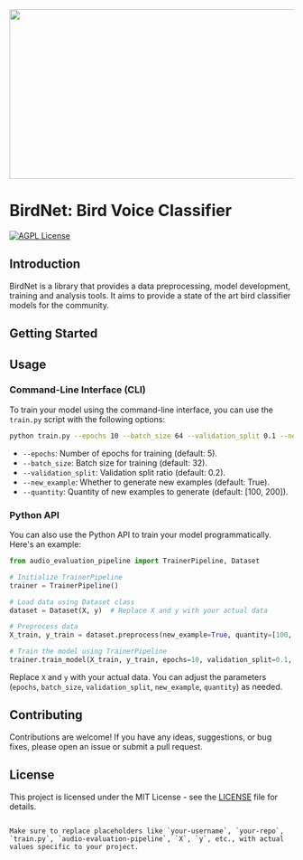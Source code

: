 <img src="https://happymag.tv/wp-content/uploads/2020/04/Webp.net-resizeimage-9-2.jpg" height=300px; width=800px>

# BirdNet: Bird Voice Classifier

[![AGPL License](https://img.shields.io/badge/license-AGPL-blue.svg)](http://www.gnu.org/licenses/agpl-3.0)

## Introduction

BirdNet is a library that provides a data preprocessing, model development, training and analysis tools. It aims to provide a state of the art bird classifier models for the community.

## Getting Started





## Usage

### Command-Line Interface (CLI)

To train your model using the command-line interface, you can use the `train.py` script with the following options:

```bash
python train.py --epochs 10 --batch_size 64 --validation_split 0.1 --new_example True --quantity 100 200
```

- `--epochs`: Number of epochs for training (default: 5).
- `--batch_size`: Batch size for training (default: 32).
- `--validation_split`: Validation split ratio (default: 0.2).
- `--new_example`: Whether to generate new examples (default: True).
- `--quantity`: Quantity of new examples to generate (default: [100, 200]).

### Python API

You can also use the Python API to train your model programmatically. Here's an example:

```python
from audio_evaluation_pipeline import TrainerPipeline, Dataset

# Initialize TrainerPipeline
trainer = TrainerPipeline()

# Load data using Dataset class
dataset = Dataset(X, y)  # Replace X and y with your actual data

# Preprocess data
X_train, y_train = dataset.preprocess(new_example=True, quantity=[100, 200])

# Train the model using TrainerPipeline
trainer.train_model(X_train, y_train, epochs=10, validation_split=0.1, batch_size=64)
```

Replace `X` and `y` with your actual data. You can adjust the parameters (`epochs`, `batch_size`, `validation_split`, `new_example`, `quantity`) as needed.

## Contributing

Contributions are welcome! If you have any ideas, suggestions, or bug fixes, please open an issue or submit a pull request.

## License

This project is licensed under the MIT License - see the [LICENSE](LICENSE) file for details.
```

Make sure to replace placeholders like `your-username`, `your-repo`, `train.py`, `audio-evaluation-pipeline`, `X`, `y`, etc., with actual values specific to your project.

